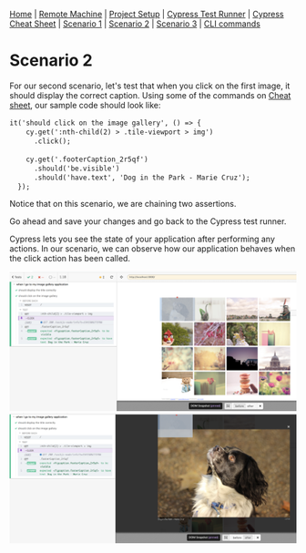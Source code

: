 [Home](/README.md) |
[Remote Machine](https://rdp.devopsplayground.com/#/) |
[Project Setup](project-setup.md) |
[Cypress Test Runner](cypress-test-runner.md) |
[Cypress Cheat Sheet](cheat-sheet.md) |
[Scenario 1](scenario1.md) |
[Scenario 2](scenario2.md) |
[Scenario 3](scenario3.md) |
[CLI commands](cli-commands.md) 

# Scenario 2
For our second scenario, let's test that when you click on the first image, it should display the correct caption. Using some of the commands on [Cheat sheet](cheat-sheet.md), our sample code should look like:

```
it('should click on the image gallery', () => {
    cy.get(':nth-child(2) > .tile-viewport > img')
      .click();

    cy.get('.footerCaption_2r5qf')
      .should('be.visible')
      .should('have.text', 'Dog in the Park - Marie Cruz');
  });
```  
 Notice that on this scenario, we are chaining two assertions.

 Go ahead and save your changes and go back to the Cypress test runner.

Cypress lets you see the state of your application after performing any actions. In our scenario, we can observe how our application behaves when the click action has been called.

 ![](/images/scenario-2-before.png)
 ![](/images/scenario-2-after.png)